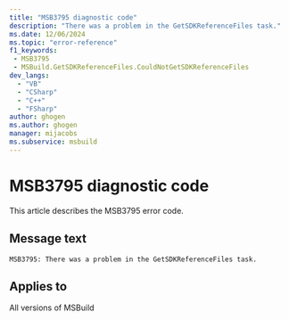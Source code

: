 ```yaml
---
title: "MSB3795 diagnostic code"
description: "There was a problem in the GetSDKReferenceFiles task."
ms.date: 12/06/2024
ms.topic: "error-reference"
f1_keywords:
 - MSB3795
 - MSBuild.GetSDKReferenceFiles.CouldNotGetSDKReferenceFiles
dev_langs:
  - "VB"
  - "CSharp"
  - "C++"
  - "FSharp"
author: ghogen
ms.author: ghogen
manager: mijacobs
ms.subservice: msbuild
---
```


# MSB3795 diagnostic code

<!-- :::ErrorDefinitionDescription::: -->
<!-- :::editable-content name="introDescription"::: -->
This article describes the MSB3795 error code.
<!-- :::editable-content-end::: -->

## Message text

```output
MSB3795: There was a problem in the GetSDKReferenceFiles task.
```

<!-- :::editable-content name="postOutputDescription"::: -->
<!--
{StrBegin="MSB3795: "}
-->
<!-- :::editable-content-end::: -->
<!-- :::ErrorDefinitionDescription-end::: -->

## Applies to

All versions of MSBuild
